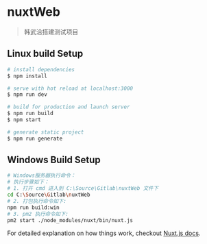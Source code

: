 # nuxtWeb

> 韩武洽搭建测试项目

## Linux build Setup

``` bash
# install dependencies
$ npm install

# serve with hot reload at localhost:3000
$ npm run dev

# build for production and launch server
$ npm run build
$ npm start

# generate static project
$ npm run generate
```


## Windows Build Setup

``` bash
# Windows服务器执行命令：
# 执行步骤如下：
# 1. 打开 cmd 进入到 C:\Source\Gitlab\nuxtWeb 文件下
cd C:\Source\Gitlab\nuxtWeb
# 2. 打包执行命令如下:
npm run build:win
# 3. pm2 执行命令如下:
pm2 start ./node_modules/nuxt/bin/nuxt.js
```

For detailed explanation on how things work, checkout [Nuxt.js docs](https://nuxtjs.org).
